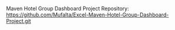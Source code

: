 Maven Hotel Group Dashboard Project Repository:  
https://github.com/Mufalta/Excel-Maven-Hotel-Group-Dashboard-Project.git
